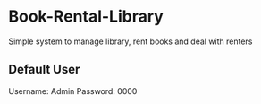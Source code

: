 # Book-Rental-Library
Simple system to manage library, rent books and deal with renters

## Default User
Username: Admin
Password: 0000

